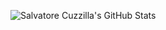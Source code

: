 ![Salvatore Cuzzilla's GitHub Stats](https://github-readme-stats-ruby-one.vercel.app/api?username=scuzzilla&show_icons=true&theme=onedark)

